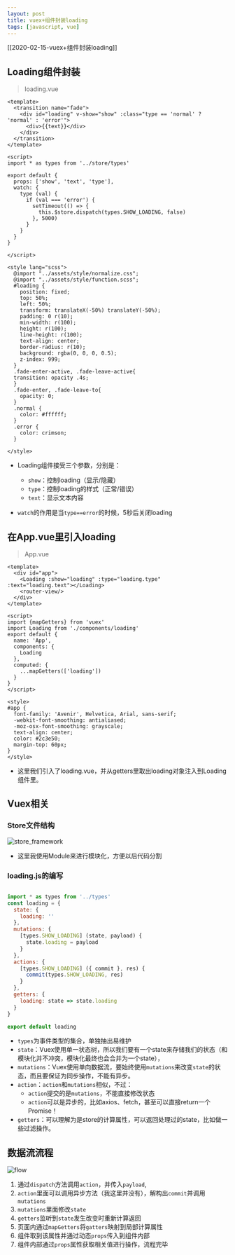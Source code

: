 ```yaml
---
layout: post
title: vuex+组件封装loading
tags: [javascript, vue]
---
```

[[2020-02-15-vuex+组件封装loading]]
## Loading组件封装

> loading.vue
```vue
<template>
  <transition name="fade">
    <div id="loading" v-show="show" :class="type == 'normal' ? 'normal' : 'error'">
      <div>{{text}}</div>
    </div>
  </transition>
</template>

<script>
import * as types from '../store/types'

export default {
  props: ['show', 'text', 'type'],
  watch: {
    type (val) {
      if (val === 'error') {
        setTimeout(() => {
          this.$store.dispatch(types.SHOW_LOADING, false)
        }, 5000)
      }
    }
  }
}

</script>

<style lang="scss">
  @import "../assets/style/normalize.css";
  @import "../assets/style/function.scss";
  #loading {
    position: fixed;
    top: 50%;
    left: 50%;
    transform: translateX(-50%) translateY(-50%);
    padding: 0 r(10);
    min-width: r(100);
    height: r(100);
    line-height: r(100);
    text-align: center;
    border-radius: r(10);
    background: rgba(0, 0, 0, 0.5);
    z-index: 999;
  }
  .fade-enter-active, .fade-leave-active{
  transition: opacity .4s;
  }
  .fade-enter, .fade-leave-to{
    opacity: 0;
  }
  .normal {
    color: #ffffff;
  }
  .error {
    color: crimson;
  }

</style>
```

- Loading组件接受三个参数，分别是：
	- `show`：控制loading（显示/隐藏）
	- `type`：控制loading的样式（正常/错误）
	- `text`：显示文本内容


- `watch`的作用是当`type==error`的时候，5秒后关闭loading

## 在App.vue里引入loading

> App.vue

```vue
<template>
  <div id="app">
    <Loading :show="loading" :type="loading.type" :text="loading.text"></Loading>
    <router-view/>
  </div>
</template>

<script>
import {mapGetters} from 'vuex'
import Loading from './components/loading'
export default {
  name: 'App',
  components: {
    Loading
  },
  computed: {
    ...mapGetters(['loading'])
  }
}
</script>

<style>
#app {
  font-family: 'Avenir', Helvetica, Arial, sans-serif;
  -webkit-font-smoothing: antialiased;
  -moz-osx-font-smoothing: grayscale;
  text-align: center;
  color: #2c3e50;
  margin-top: 60px;
}
</style>

```

- 这里我们引入了loading.vue，并从getters里取出loading对象注入到Loading组件里。

## Vuex相关

### Store文件结构

![store_framework](https://cdn.jsdelivr.net/gh/yunshen-1995/pic-bed@main/img/78467279-879ac900-773d-11ea-8c64-d72f31998f4b.png)


- 这里我使用Module来进行模块化，方便以后代码分割

### loading.js的编写

```js

import * as types from '../types'
const loading = {
  state: {
    loading: ''
  },
  mutations: {
    [types.SHOW_LOADING] (state, payload) {
      state.loading = payload
    }
  },
  actions: {
    [types.SHOW_LOADING] ({ commit }, res) {
      commit(types.SHOW_LOADING, res)
    }
  },
  getters: {
    loading: state => state.loading
  }
}

export default loading

```

- `types`为事件类型的集合，单独抽出易维护
- `state`：Vuex使用单一状态树，所以我们要有一个state来存储我们的状态（和模块化并不冲突，模块化最终也会合并为一个state），
- `mutations`：Vuex使用单向数据流，要始终使用`mutations`来改变`state`的状态，而且要保证为同步操作，不能有异步。
- `action`：`action`和`mutations`相似，不过：
	- `action`提交的是`mutations`，不能直接修改状态
	- `action`可以是异步的，比如axios、fetch，甚至可以直接return一个Promise！  
- `getters`：可以理解为是store的计算属性，可以返回处理过的state，比如做一些过滤操作。

## 数据流流程

![flow](https://cdn.jsdelivr.net/gh/yunshen-1995/pic-bed@main/img/78467294-b9139480-773d-11ea-81e0-2300bab78fc6.jpg)


1. 通过`dispatch`方法调用`action`，并传入`payload`,
2. `action`里面可以调用异步方法（我这里并没有），解构出`commit`并调用`mutations`
3. `mutations`里面修改`state`
4. `getters`监听到`state`发生改变时重新计算返回
5. 页面内通过`mapGetters`将`gatters`映射到局部计算属性
6. 组件取到该属性并通过动态`props`传入到组件内部
7. 组件内部通过`props`属性获取相关值进行操作，流程完毕
